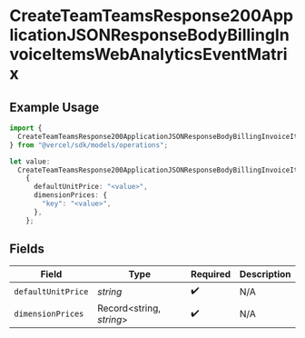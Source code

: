 # CreateTeamTeamsResponse200ApplicationJSONResponseBodyBillingInvoiceItemsWebAnalyticsEventMatrix

## Example Usage

```typescript
import {
  CreateTeamTeamsResponse200ApplicationJSONResponseBodyBillingInvoiceItemsWebAnalyticsEventMatrix,
} from "@vercel/sdk/models/operations";

let value:
  CreateTeamTeamsResponse200ApplicationJSONResponseBodyBillingInvoiceItemsWebAnalyticsEventMatrix =
    {
      defaultUnitPrice: "<value>",
      dimensionPrices: {
        "key": "<value>",
      },
    };
```

## Fields

| Field                    | Type                     | Required                 | Description              |
| ------------------------ | ------------------------ | ------------------------ | ------------------------ |
| `defaultUnitPrice`       | *string*                 | :heavy_check_mark:       | N/A                      |
| `dimensionPrices`        | Record<string, *string*> | :heavy_check_mark:       | N/A                      |